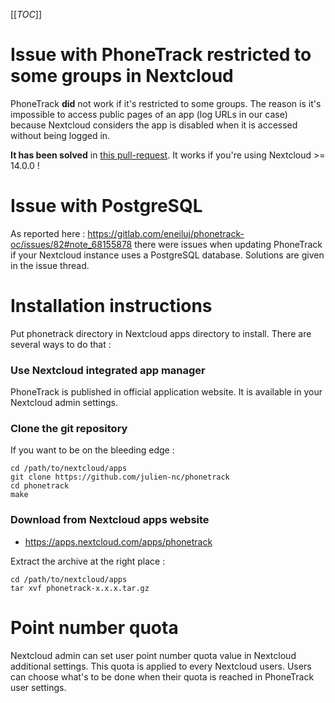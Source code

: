 [[_TOC_]]

# Issue with PhoneTrack restricted to some groups in Nextcloud

PhoneTrack **did** not work if it's restricted to some groups. The reason is it's impossible to access public pages of an app (log URLs in our case) because Nextcloud considers the app is disabled when it is accessed without being logged in.

**It has been solved** in [this pull-request](https://github.com/nextcloud/server/pull/8593). It works if you're using Nextcloud >= 14.0.0 !

# Issue with PostgreSQL

As reported here :
https://gitlab.com/eneiluj/phonetrack-oc/issues/82#note_68155878
there were issues when updating PhoneTrack if your Nextcloud instance uses a PostgreSQL database. Solutions are given in the issue thread.

# Installation instructions

Put phonetrack directory in Nextcloud apps directory to install.
There are several ways to do that :

### Use Nextcloud integrated app manager

PhoneTrack is published in official application website. It is available in your Nextcloud admin settings.

### Clone the git repository

If you want to be on the bleeding edge :

```
cd /path/to/nextcloud/apps
git clone https://github.com/julien-nc/phonetrack
cd phonetrack
make
```

### Download from Nextcloud apps website

* https://apps.nextcloud.com/apps/phonetrack

Extract the archive at the right place :
```
cd /path/to/nextcloud/apps
tar xvf phonetrack-x.x.x.tar.gz
```

# Point number quota

Nextcloud admin can set user point number quota value in Nextcloud additional settings. This quota is applied to every Nextcloud users. Users can choose what's to be done when their quota is reached in PhoneTrack user settings.
